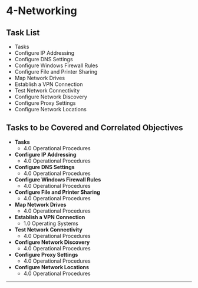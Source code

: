 # 4-Networking

## Task List
- Tasks
- Configure IP Addressing
- Configure DNS Settings
- Configure Windows Firewall Rules
- Configure File and Printer Sharing
- Map Network Drives
- Establish a VPN Connection
- Test Network Connectivity
- Configure Network Discovery
- Configure Proxy Settings
- Configure Network Locations

## Tasks to be Covered and Correlated Objectives

- **Tasks**  
  - 4.0 Operational Procedures     
- **Configure IP Addressing**  
  - 4.0 Operational Procedures     
- **Configure DNS Settings**  
  - 4.0 Operational Procedures     
- **Configure Windows Firewall Rules**  
  - 4.0 Operational Procedures     
- **Configure File and Printer Sharing**  
  - 4.0 Operational Procedures     
- **Map Network Drives**  
  - 4.0 Operational Procedures     
- **Establish a VPN Connection**  
  - 1.0 Operating Systems      
- **Test Network Connectivity**  
  - 4.0 Operational Procedures     
- **Configure Network Discovery**  
  - 4.0 Operational Procedures     
- **Configure Proxy Settings**  
  - 4.0 Operational Procedures     
- **Configure Network Locations**  
  - 4.0 Operational Procedures     

---
